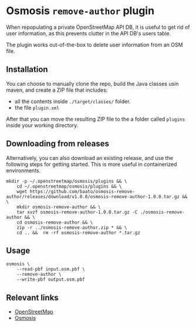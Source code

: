 # Osmosis `remove-author` plugin 

When repopulating a private OpenStreetMap API DB, it is useful to get rid of user information, as this prevents clutter in the API DB's users table.

The plugin works out-of-the-box to delete user information from an OSM file. 

## Installation

You can choose to manually clone the repo, build the Java classes usin maven, and create a ZIP file that includes:
 
 - all the contents inside `./target/classes/` folder.
 - the file `plugin.xml`

After that you can move the resulting ZIP file to the a folder called `plugins` inside your working directory.

## Downloading from releases 

Alternatively, you can also download an existing release, and use the following steps for getting started. This is more useful in containerized environments.

```
mkdir -p ~/.openstreetmap/osmosis/plugins && \
    cd ~/.openstreetmap/osmosis/plugins && \
    wget https://github.com/baato/osmosis-remove-author/releases/download/v1.0.0/osmosis-remove-author-1.0.0.tar.gz && \
    mkdir osmosis-remove-author && \
    tar xvzf osmosis-remove-author-1.0.0.tar.gz -C ./osmosis-remove-author && \
    cd osmosis-remove-author && \
    zip -r ../osmosis-remove-author.zip * && \
    cd .. &&  rm -rf osmosis-remove-author *.tar.gz 

```



## Usage
```
osmosis \
    --read-pbf input.osm.pbf \
    --remove-author \
    --write-pbf output.osm.pbf
```


## Relevant links 
* [OpenStreetMap](http://www.openstreetmap.org/)
* [Osmosis](http://wiki.openstreetmap.org/wiki/Osmosis)

